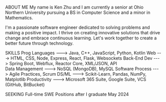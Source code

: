 ABOUT ME
My name is Ken Zhu and I am currently a senior at Ohio Northern University pursuing a BS in Computer Science and a minor in Mathematics.

I'm a passionate software engineer dedicated to solving problems and making a positive impact. I thrive on creating innovative solutions that drive change and embrace continuous learning. Let's work together to create a better future through technology.

SKILLS
Prog Languages	 ---> Java, C++, JavaScript, Python, Kotlin 
Web	             ---> HTML, CSS, Node, Express, React, Flask, Websockets
Back-End Dev	   ---> Spring Boot, Webflux, Reactor Core, XML/JSON, API	
Data Management	 ---> NoSQL (MongoDB), MySQL
Software Process ---> Agile Practices, Scrum
DS/ML	           ---> Scikit-Learn, Pandas, NumPy, Matplotlib
Productivity	   ---> Microsoft 365 Suite, Google Suite, VCS (GitHub, BitBucket)

SEEKING
Full-time SWE Positions after I graduate May 2024
